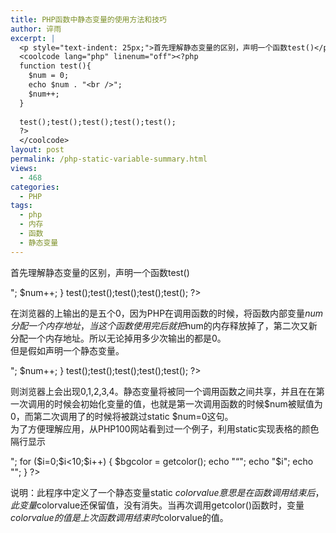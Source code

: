 ```yaml
---
title: PHP函数中静态变量的使用方法和技巧
author: 谇雨
excerpt: |
  <p style="text-indent: 25px;">首先理解静态变量的区别，声明一个函数test()</p>
  <coolcode lang="php" linenum="off"><?php
  function test(){
  	$num = 0;
  	echo $num . "<br />";
  	$num++;
  }
  
  test();test();test();test();test();
  ?>
  </coolcode>
layout: post
permalink: /php-static-variable-summary.html
views:
  - 468
categories:
  - PHP
tags:
  - php
  - 内存
  - 函数
  - 静态变量
---
```

首先理解静态变量的区别，声明一个函数test()

<?php
function test(){
	$num = 0;
	echo $num . "<br />";
	$num++;
}

test();test();test();test();test();
?>

<!--more-->

  
在浏览器的上输出的是五个0，因为PHP在调用函数的时候，将函数内部变量$num分配一个内存地址，当这个函数使用完后就把$num的内存释放掉了，第二次又新分配一个内存地址。所以无论掉用多少次输出的都是0。  
但是假如声明一个静态变量。

<?php
function test(){
	static $num = 0;
	echo $num . "<br />";
	$num++;
}

test();test();test();test();test();
?>

则浏览器上会出现0,1,2,3,4。静态变量将被同一个调用函数之间共享，并且在在第一次调用的时候会初始化变量的值，也就是第一次调用函数的时候$num被赋值为0，而第二次调用了的时候将被跳过static $num=0这句。  
为了方便理解应用，从PHP100网站看到过一个例子，利用static实现表格的颜色隔行显示

<?php
function getcolor() {
	static $colorvalue;
	if($colorvalue = '#FFF')
		$colorvalue = '#000';
	else
		$colorvalue = '#FFF';
	return $colorvalue;
}
echo "<table border=1>";
for ($i=0;$i<10;$i++) {
	$bgcolor = getcolor();
	echo "“<tr bgcolor=$bgcolor>";
	echo "<td>$i</td>";
	echo "</tr>";
}
?>

说明：此程序中定义了一个静态变量static $colorvalue意思是在函数调用结束后， 此变量$colorvalue还保留值，没有消失。当再次调用getcolor()函数时，变量$colorvalue的值是上次函数调用结束时$colorvalue的值。